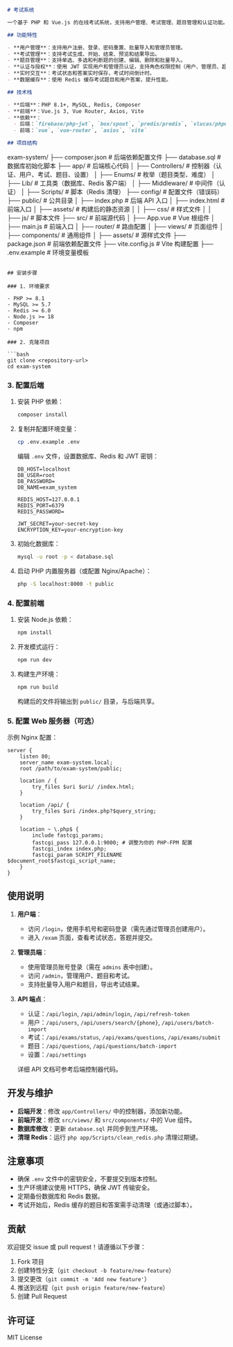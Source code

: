 ```markdown
# 考试系统

一个基于 PHP 和 Vue.js 的在线考试系统，支持用户管理、考试管理、题目管理和认证功能。后端使用 PHP 提供 API，前端使用 Vue.js 构建单页应用，数据库为 MySQL，缓存使用 Redis。

## 功能特性

- **用户管理**：支持用户注册、登录、密码重置、批量导入和管理员管理。
- **考试管理**：支持考试生成、开始、结束、预览和结果导出。
- **题目管理**：支持单选、多选和判断题的创建、编辑、删除和批量导入。
- **认证与授权**：使用 JWT 实现用户和管理员认证，支持角色权限控制（用户、管理员、超级管理员）。
- **实时交互**：考试状态和答案实时保存，考试时间倒计时。
- **数据缓存**：使用 Redis 缓存考试题目和用户答案，提升性能。

## 技术栈

- **后端**：PHP 8.1+, MySQL, Redis, Composer
- **前端**：Vue.js 3, Vue Router, Axios, Vite
- **依赖**：
  - 后端：`firebase/php-jwt`, `box/spout`, `predis/predis`, `vlucas/phpdotenv`
  - 前端：`vue`, `vue-router`, `axios`, `vite`

## 项目结构

```
exam-system/
├── composer.json          # 后端依赖配置文件
├── database.sql          # 数据库初始化脚本
├── app/                  # 后端核心代码
│   ├── Controllers/      # 控制器（认证、用户、考试、题目、设置）
│   ├── Enums/            # 枚举（题目类型、难度）
│   ├── Lib/              # 工具类（数据库、Redis 客户端）
│   ├── Middleware/       # 中间件（认证）
│   ├── Scripts/          # 脚本（Redis 清理）
├── config/               # 配置文件（错误码）
├── public/               # 公共目录
│   ├── index.php         # 后端 API 入口
│   ├── index.html        # 前端入口
│   ├── assets/           # 构建后的静态资源
│   │   ├── css/          # 样式文件
│   │   ├── js/           # 脚本文件
├── src/                  # 前端源代码
│   ├── App.vue           # Vue 根组件
│   ├── main.js           # 前端入口
│   ├── router/           # 路由配置
│   ├── views/            # 页面组件
│   ├── components/       # 通用组件
│   ├── assets/           # 源样式文件
├── package.json          # 前端依赖配置文件
├── vite.config.js        # Vite 构建配置
├── .env.example          # 环境变量模板
```

## 安装步骤

### 1. 环境要求

- PHP >= 8.1
- MySQL >= 5.7
- Redis >= 6.0
- Node.js >= 18
- Composer
- npm

### 2. 克隆项目

```bash
git clone <repository-url>
cd exam-system
```

### 3. 配置后端

1. 安装 PHP 依赖：

   ```bash
   composer install
   ```

2. 复制并配置环境变量：

   ```bash
   cp .env.example .env
   ```

   编辑 `.env` 文件，设置数据库、Redis 和 JWT 密钥：

   ```plaintext
   DB_HOST=localhost
   DB_USER=root
   DB_PASSWORD=
   DB_NAME=exam_system

   REDIS_HOST=127.0.0.1
   REDIS_PORT=6379
   REDIS_PASSWORD=

   JWT_SECRET=your-secret-key
   ENCRYPTION_KEY=your-encryption-key
   ```

3. 初始化数据库：

   ```bash
   mysql -u root -p < database.sql
   ```

4. 启动 PHP 内置服务器（或配置 Nginx/Apache）：

   ```bash
   php -S localhost:8000 -t public
   ```

### 4. 配置前端

1. 安装 Node.js 依赖：

   ```bash
   npm install
   ```

2. 开发模式运行：

   ```bash
   npm run dev
   ```

3. 构建生产环境：

   ```bash
   npm run build
   ```

   构建后的文件将输出到 `public/` 目录，与后端共享。

### 5. 配置 Web 服务器（可选）

示例 Nginx 配置：

```nginx
server {
    listen 80;
    server_name exam-system.local;
    root /path/to/exam-system/public;

    location / {
        try_files $uri $uri/ /index.html;
    }

    location /api/ {
        try_files $uri /index.php?$query_string;
    }

    location ~ \.php$ {
        include fastcgi_params;
        fastcgi_pass 127.0.0.1:9000; # 调整为你的 PHP-FPM 配置
        fastcgi_index index.php;
        fastcgi_param SCRIPT_FILENAME $document_root$fastcgi_script_name;
    }
}
```

## 使用说明

1. **用户端**：
   - 访问 `/login`，使用手机号和密码登录（需先通过管理员创建用户）。
   - 进入 `/exam` 页面，查看考试状态，答题并提交。

2. **管理员端**：
   - 使用管理员账号登录（需在 `admins` 表中创建）。
   - 访问 `/admin`，管理用户、题目和考试。
   - 支持批量导入用户和题目，导出考试结果。

3. **API 端点**：
   - 认证：`/api/login`, `/api/admin/login`, `/api/refresh-token`
   - 用户：`/api/users`, `/api/users/search/{phone}`, `/api/users/batch-import`
   - 考试：`/api/exams/status`, `/api/exams/questions`, `/api/exams/submit`
   - 题目：`/api/questions`, `/api/questions/batch-import`
   - 设置：`/api/settings`

   详细 API 文档可参考后端控制器代码。

## 开发与维护

- **后端开发**：修改 `app/Controllers/` 中的控制器，添加新功能。
- **前端开发**：修改 `src/views/` 和 `src/components/` 中的 Vue 组件。
- **数据库修改**：更新 `database.sql` 并同步到生产环境。
- **清理 Redis**：运行 `php app/Scripts/clean_redis.php` 清理过期键。

## 注意事项

- 确保 `.env` 文件中的密钥安全，不要提交到版本控制。
- 生产环境建议使用 HTTPS，确保 JWT 传输安全。
- 定期备份数据库和 Redis 数据。
- 考试开始后，Redis 缓存的题目和答案需手动清理（或通过脚本）。

## 贡献

欢迎提交 issue 或 pull request！请遵循以下步骤：

1. Fork 项目
2. 创建特性分支（`git checkout -b feature/new-feature`）
3. 提交更改（`git commit -m 'Add new feature'`）
4. 推送到远程（`git push origin feature/new-feature`）
5. 创建 Pull Request

## 许可证

MIT License
```